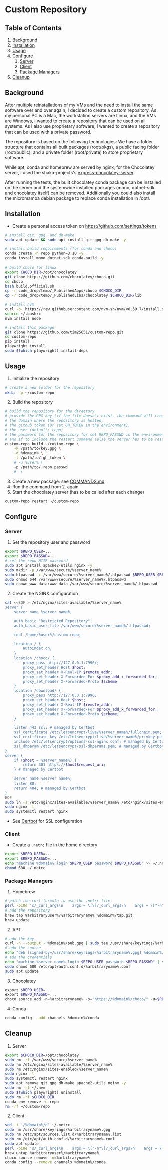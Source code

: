 # Custom Repository

## Table of Contents

1. [Background](#background)
2. [Installation](#installation)
3. [Usage](#usage)
4. [Configure](#configure)
    1. [Server](#server)
    2. [Client](#client)
    3. [Package Managers](#package-managers)
5. [Cleanup](#cleanup)


## Background

After multiple reinstallations of my VMs and the need to install the same software over and over again, I decided to create a custom repository.
As my personal PC is a Mac, the workstation servers are Linux, and the VMs are Windows, I wanted to create a repository that can be used on all systems.
As I also use proprietary software, I wanted to create a repository that can be used with a private password.

The repository is based on the following technologies:
We have a folder structure that contains all built packages (root/pkgs), a public facing folder (root/public), and a private folder (root/private) to store proprietary software.

While apt, conda and homebrew are served by nginx, for the Chocolatey server, I used the shaka-projects's [express-chocolatey-server](https://github.com/shaka-project/express-chocolatey-server).

After running the tests, the built chocolatey conda package can be installed on the server and the systemwide installed packages (mono, dotnet-sdk and chocolatey itself) can be removed.
Additionally you could also install the micromamba debian package to replace conda installation in /opt/.
## Installation

- Create a personal access token on https://github.com/settings/tokens

```sh
# install git, gpg, and dh-make
sudo apt update && sudo apt install git gpg dh-make -y

# install build requirements (for conda and choco)
conda create -n repo python=3.10 -y
conda install mono dotnet-sdk conda-build -y

# build choco for linux
export CHOCO_DIR=/opt/chocolatey
git clone https://github.com/chocolatey/choco.git
cd choco
bash build.official.sh
cp -r code_drop/temp/_PublishedApps/choco $CHOCO_DIR
cp -r code_drop/temp/_PublishedLibs/chocolatey $CHOCO_DIR/lib

# install nvm
curl -o- https://raw.githubusercontent.com/nvm-sh/nvm/v0.39.7/install.sh | bash
source ~/.bashrc
nvm install node

# install this package
git clone https://github.com/tim25651/custom-repo.git
cd custom-repo
pip install . 
playwright install
sudo $(which playwright) install-deps
```

## Usage

1. Initialize the repository
```sh
# create a new folder for the repository
mkdir -p ~/custom-repo
```
2. Build the repository
```sh
# build the repository for the directory
# provide the GPG key (if the file doesn't exist, the command will create a new key at the specified location) 
# the domain where the repository is hosted,
# the github token (or set GH_TOKEN in the environment),
# the user (default: repo)
# the password for the repository (or set REPO_PASSWD in the environment)
# and if to include the restart command (else the server has to be restarted manually, see 5.)
custom-repo build ~/custom-repo \
    -k /path/to/key.gpg \
    -d %domain% \
    -t /path/to/.gh_token \
    # -u %user% \
    -p /path/to/.repo.passwd
    # -r
```
3. Create a new package: see [COMMANDS.md](COMMANDS.md)
4. Run the command from 2. again
5. Start the chocolatey server (has to be called after each change)
```sh
custom-repo restart ~/custom-repo
```

## Configure

### Server
1. Set the repository user and password
```sh
export $REPO_USER=...
export $REPO_PASSWD=...
# set the repo HTTP password
sudo apt install apache2-utils nginx -y
sudo mkdir -p /var/www/secure/%server_name%
sudo htpasswd -c /var/www/secure/%server_name%/.htpasswd $REPO_USER $REPO_PASS
sudo chmod 644 /var/www/secure/%server_name%/.htpasswd
sudo chown www-data:www-data /var/www/secure/%server_name%/.htpasswd
```
2. Create the NGINX configuration
```sh
cat <<EOF > /etc/nginx/sites-available/%server_name%
server {
    server_name %server_name%;

    auth_basic "Restricted Repository";
    auth_basic_user_file /var/www/secure/%server_name%/.htpasswd;

    root /home/%user%/custom-repo;

    location / {
        autoindex on;
    }
    location /choco/ {
        proxy_pass http://127.0.0.1:7996/;
        proxy_set_header Host $host;
        proxy_set_header X-Real-IP $remote_addr;
        proxy_set_header X-Forwarded-For $proxy_add_x_forwarded_for;
        proxy_set_header X-Forwarded-Proto $scheme;
    }
    location /download/ {
        proxy_pass http://127.0.0.1:7996;
        proxy_set_header Host $host;
        proxy_set_header X-Real-IP $remote_addr;
        proxy_set_header X-Forwarded-For $proxy_add_x_forwarded_for;
        proxy_set_header X-Forwarded-Proto $scheme;
    }

    listen 443 ssl; # managed by Certbot
    ssl_certificate /etc/letsencrypt/live/%server_name%/fullchain.pem; # managed by Certbot
    ssl_certificate_key /etc/letsencrypt/live/%server_name%/privkey.pem; # managed by Certbot
    include /etc/letsencrypt/options-ssl-nginx.conf; # managed by Certbot
    ssl_dhparam /etc/letsencrypt/ssl-dhparams.pem; # managed by Certbot
}
server {
    if ($host = %server_name%) {
        return 301 https://$host$request_uri;
    } # managed by Certbot

    server_name %server_name%;
    listen 80;
    return 404; # managed by Certbot
}
EOF
sudo ln -s /etc/nginx/sites-available/%server_name% /etc/nginx/sites-enabled/%server_name%
sudo nginx -t
sudo systemctl restart nginx
```
- See [Certbot](https://certbot.eff.org/instructions?ws=nginx&os=ubuntufocal) for SSL configuration

### Client

- Create a `.netrc` file in the home directory
```sh
export $REPO_USER=...
export $REPO_PASSWD=...
echo "machine %domain% login $REPO_USER password $REPO_PASSWD" >> ~/.netrc
chmod 600 ~/.netrc
```

### Package Managers
1. Homebrew
```sh
# patch the curl formula to use the .netrc file
perl -pi0e 's/_curl_args\n    args = \[\]/_curl_args\n    args = \["-n"\]/igs\' /opt/homebrew/Library/Homebrew/curl.rb
# add the repository
brew tap %arbitraryuser%/%arbitraryname% %domain%/tap.git
brew update
```
2. APT
```sh
# add the key
curl -n --output - %domain%/pub.gpg | sudo tee /usr/share/keyrings/%arbitraryname%.gpg > /dev/null
# add the source
echo "deb [signed-by=/usr/share/keyrings/%arbitraryname%.gpg] %domain%/debs/ stable main" | sudo tee /etc/apt/sources.list.d/%arbitraryname%.list > /dev/null
# add the credentials
echo "machine %server_name% login $REPO_USER password $REPO_PASSWD" | sudo tee /etc/apt/auth.conf.d/%arbitraryname%.conf > /dev/null
sudo chmod 600 /etc/apt/auth.conf.d/%arbitraryname%.conf
sudo apt update
```
3. Chocolatey
```powershell
export $REPO_USER=...
export $REPO_PASSWD=...
choco source add -n=%arbitraryname% -s="https://%domain%/choco/" -u=$REPO_USER -p=$REPO_PASSWD
```
4. Conda
```sh
conda config --add channels %domain%/conda
```

## Cleanup

1. Server
```sh
export $CHOCO_DIR=/opt/chocolatey
sudo rm -rf /var/www/secure/%server_name%
sudo rm /etc/nginx/sites-available/%server_name%
sudo rm /etc/nginx/sites-enabled/%server_name%
sudo nginx -t
sudo systemctl restart nginx
sudo apt remove git gpg dh-make apache2-utils nginx -y
sudo rm -rf ~/.nvm
sudo $(which playwright) uninstall
sudo rm -rf $CHOCO_DIR
conda env remove -n repo
rm -rf ~/custom-repo
```

2. Client
```sh
sed -i '/%domain%/d' ~/.netrc
sudo rm /usr/share/keyrings/%arbitraryname%.gpg
sudo rm /etc/apt/sources.list.d/%arbitraryname%.list
sudo rm /etc/apt/auth.conf.d/%arbitraryname%.conf
sudo apt update
perl -pi0e 's/_curl_args\n    args = \["-n"\]/_curl_args\n    args = \[\]/igs\' /opt/homebrew/Library/Homebrew/curl.rb
brew untap %arbitraryuser%/%arbitraryname%
choco source remove -n=%arbitraryname%
conda config --remove channels %domain%/conda
```

